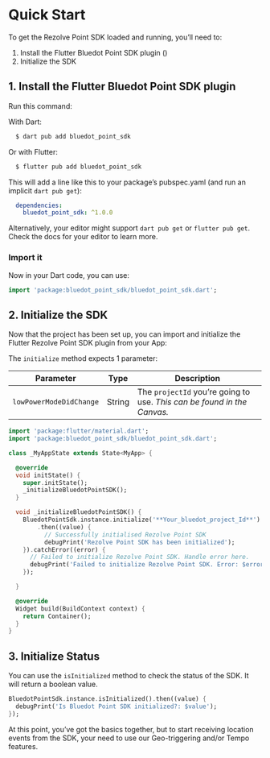 Quick Start
=====================

To get the Rezolve Point SDK loaded and running, you’ll need to:

1.  Install the Flutter Bluedot Point SDK plugin ()
2.  Initialize the SDK

1\. Install the Flutter Bluedot Point SDK plugin
------------------------------------------------

Run this command:

With Dart:
```sh
  $ dart pub add bluedot_point_sdk
```

Or with Flutter:
```sh
  $ flutter pub add bluedot_point_sdk
```

This will add a line like this to your package’s pubspec.yaml (and run an implicit `dart pub get`):
```yaml
  dependencies:
    bluedot_point_sdk: ^1.0.0
```

Alternatively, your editor might support `dart pub get` or `flutter pub get`. Check the docs for your editor to learn more.

### Import it

Now in your Dart code, you can use:

```dart
import 'package:bluedot_point_sdk/bluedot_point_sdk.dart';
```

2\. Initialize the SDK
------------------------

Now that the project has been set up, you can import and initialize the Flutter Rezolve Point SDK plugin from your App:

The `initialize` method expects 1 parameter:

| **Parameter**           | **Type** | **Description**                                                         |
|-------------------------|----------|-------------------------------------------------------------------------|
| `lowPowerModeDidChange` | String   | The `projectId` you’re going to use. _This can be found in the Canvas._ |

```dart
import 'package:flutter/material.dart';
import 'package:bluedot_point_sdk/bluedot_point_sdk.dart';

class _MyAppState extends State<MyApp> {

  @override
  void initState() {
    super.initState();
    _initializeBluedotPointSDK();
  }

  void _initializeBluedotPointSDK() {
    BluedotPointSdk.instance.initialize('**Your_bluedot_project_Id**')
        .then((value) {
          // Successfully initialised Rezolve Point SDK
          debugPrint('Rezolve Point SDK has been initialized');
    }).catchError((error) {
      // Failed to initialize Rezolve Point SDK. Handle error here.
      debugPrint('Failed to initialize Rezolve Point SDK. Error: $error');
    });

  }

  @override
  Widget build(BuildContext context) {
    return Container();
  }
}
```

3\. Initialize Status
---------------------

You can use the `isInitialized` method to check the status of the SDK. It will return a boolean value.

```dart
BluedotPointSdk.instance.isInitialized().then((value) {
  debugPrint('Is Bluedot Point SDK initialized?: $value');
});
```

At this point, you’ve got the basics together, but to start receiving location events from the SDK, your need to use our Geo-triggering and/or Tempo features.